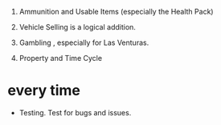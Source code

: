 1. Ammunition and Usable Items (especially the Health Pack)

2. Vehicle Selling is a logical addition.

3. Gambling , especially for Las Venturas.

4. Property and Time Cycle 

# every time
 
- Testing. Test for bugs and issues.
    
    
